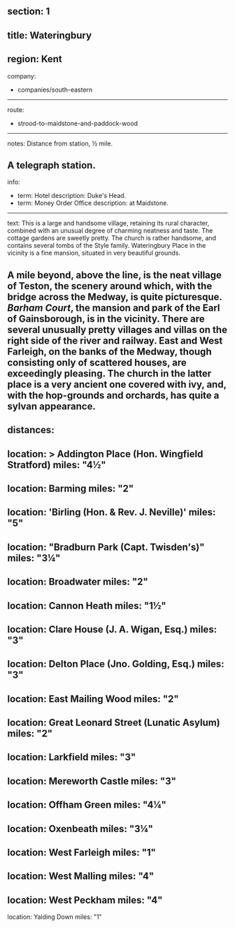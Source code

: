 section: 1
----
title: Wateringbury
----
region: Kent
----
company:
- companies/south-eastern
----
route:
- strood-to-maidstone-and-paddock-wood
----
notes: Distance from station, ½ mile.

A telegraph station.
----
info:
- term: Hotel
  description: Duke's Head.
- term: Money Order Office
  description: at Maidstone.
----
text: This is a large and handsome village, retaining its rural character, combined with an unusual degree of charming neatness and taste. The cottage gardens are sweetly pretty. The church is rather handsome, and contains several tombs of the Style family. Wateringbury Place in the vicinity is a fine mansion, situated in very beautiful grounds.

A mile beyond, above the line, is the neat village of Teston, the scenery around which, with the bridge across the Medway, is quite picturesque. *Barham Court*, the mansion and park of the Earl of Gainsborough, is in the vicinity. There are several unusually pretty villages and villas on the right side of the river and railway. East and West Farleigh, on the banks of the Medway, though consisting only of scattered houses, are exceedingly pleasing. The church in the latter place is a very ancient one covered with ivy, and, with the hop-grounds and orchards, has quite a sylvan appearance.
----
distances:
- 
  location: >
    Addington Place (Hon. Wingfield
    Stratford)
  miles: "4½"
- 
  location: Barming
  miles: "2"
- 
  location: 'Birling (Hon. & Rev. J. Neville)'
  miles: "5"
- 
  location: "Bradburn Park (Capt. Twisden's)"
  miles: "3¼"
- 
  location: Broadwater
  miles: "2"
- 
  location: Cannon Heath
  miles: "1½"
- 
  location: Clare House (J. A. Wigan, Esq.)
  miles: "3"
- 
  location: Delton Place (Jno. Golding, Esq.)
  miles: "3"
- 
  location: East Mailing Wood
  miles: "2"
- 
  location: Great Leonard Street (Lunatic Asylum)
  miles: "2"
- 
  location: Larkfield
  miles: "3"
- 
  location: Mereworth Castle
  miles: "3"
- 
  location: Offham Green
  miles: "4¼"
- 
  location: Oxenbeath
  miles: "3¼"
- 
  location: West Farleigh
  miles: "1"
- 
  location: West Malling
  miles: "4"
- 
  location: West Peckham
  miles: "4"
- 
  location: Yalding Down
  miles: "1"
